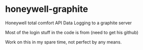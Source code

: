 # honeywell-graphite
Honeywell total comfort API Data Logging to a graphite server


Most of the login stuff in the code is from (need to get his github)

Work on this in my spare time, not perfect by any means.
